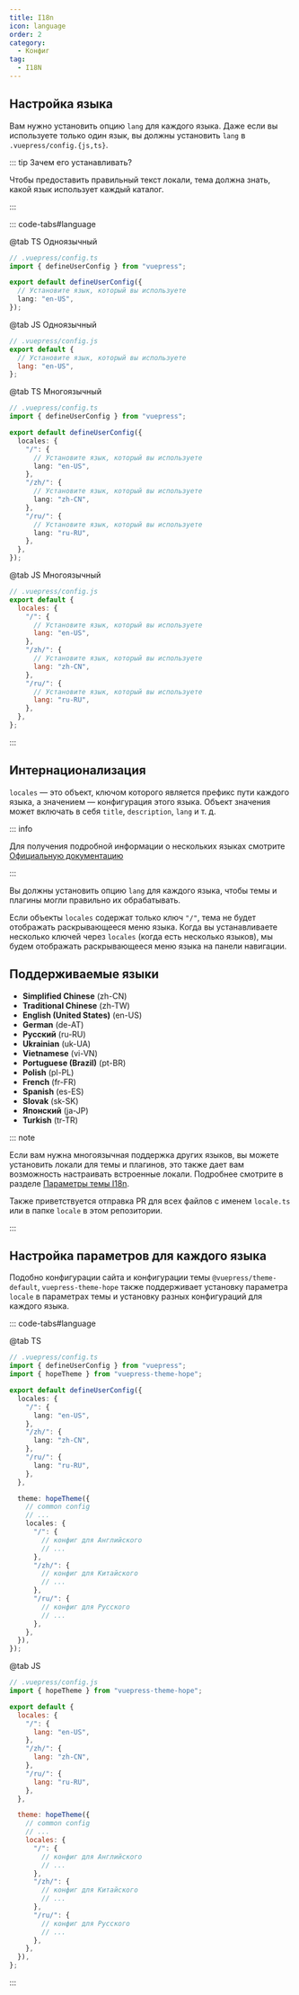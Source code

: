 ```yaml
---
title: I18n
icon: language
order: 2
category:
  - Конфиг
tag:
  - I18N
---
```


## Настройка языка <Badge text="важно" type="danger" />

Вам нужно установить опцию `lang` для каждого языка. Даже если вы используете только один язык, вы должны установить `lang` в `.vuepress/config.{js,ts}`.

::: tip Зачем его устанавливать?

Чтобы предоставить правильный текст локали, тема должна знать, какой язык использует каждый каталог.

:::

::: code-tabs#language

@tab TS Одноязычный

```ts
// .vuepress/config.ts
import { defineUserConfig } from "vuepress";

export default defineUserConfig({
  // Установите язык, который вы используете
  lang: "en-US",
});
```

@tab JS Одноязычный

```js
// .vuepress/config.js
export default {
  // Установите язык, который вы используете
  lang: "en-US",
};
```

@tab TS Многоязычный

```ts
// .vuepress/config.ts
import { defineUserConfig } from "vuepress";

export default defineUserConfig({
  locales: {
    "/": {
      // Установите язык, который вы используете
      lang: "en-US",
    },
    "/zh/": {
      // Установите язык, который вы используете
      lang: "zh-CN",
    },
    "/ru/": {
      // Установите язык, который вы используете
      lang: "ru-RU",
    },
  },
});
```

@tab JS Многоязычный

```js
// .vuepress/config.js
export default {
  locales: {
    "/": {
      // Установите язык, который вы используете
      lang: "en-US",
    },
    "/zh/": {
      // Установите язык, который вы используете
      lang: "zh-CN",
    },
    "/ru/": {
      // Установите язык, который вы используете
      lang: "ru-RU",
    },
  },
};
```

:::

## Интернационализация

`locales` — это объект, ключом которого является префикс пути каждого языка, а значением — конфигурация этого языка. Объект значения может включать в себя `title`, `description`, `lang` и т. д.

::: info

Для получения подробной информации о нескольких языках смотрите [Официальную документацию](https://v2.vuepress.vuejs.org/guide/i18n.html)

:::

Вы должны установить опцию `lang` для каждого языка, чтобы темы и плагины могли правильно их обрабатывать.

Если объекты `locales` содержат только ключ `"/"`, тема не будет отображать раскрывающееся меню языка. Когда вы устанавливаете несколько ключей через `locales` (когда есть несколько языков), мы будем отображать раскрывающееся меню языка на панели навигации.

## Поддерживаемые языки

- **Simplified Chinese** (zh-CN)
- **Traditional Chinese** (zh-TW)
- **English (United States)** (en-US)
- **German** (de-AT)
- **Русский** (ru-RU)
- **Ukrainian** (uk-UA)
- **Vietnamese** (vi-VN)
- **Portuguese (Brazil)** (pt-BR)
- **Polish** (pl-PL)
- **French** (fr-FR)
- **Spanish** (es-ES)
- **Slovak** (sk-SK)
- **Японский** (ja-JP)
- **Turkish** (tr-TR)

::: note

Если вам нужна многоязычная поддержка других языков, вы можете установить локали для темы и плагинов, это также дает вам возможность настраивать встроенные локали. Подробнее смотрите в разделе [Параметры темы I18n](./theme/i18n.md).

Также приветствуется отправка PR для всех файлов с именем `locale.ts` или в папке `locale` в этом репозитории.

:::

## Настройка параметров для каждого языка

Подобно конфигурации сайта и конфигурации темы `@vuepress/theme-default`, `vuepress-theme-hope` также поддерживает установку параметра `locale` в параметрах темы и установку разных конфигураций для каждого языка.

::: code-tabs#language

@tab TS

```ts
// .vuepress/config.ts
import { defineUserConfig } from "vuepress";
import { hopeTheme } from "vuepress-theme-hope";

export default defineUserConfig({
  locales: {
    "/": {
      lang: "en-US",
    },
    "/zh/": {
      lang: "zh-CN",
    },
    "/ru/": {
      lang: "ru-RU",
    },
  },

  theme: hopeTheme({
    // common config
    // ...
    locales: {
      "/": {
        // конфиг для Английского
        // ...
      },
      "/zh/": {
        // конфиг для Китайского
        // ...
      },
      "/ru/": {
        // конфиг для Русского
        // ...
      },
    },
  }),
});
```

@tab JS

```js
// .vuepress/config.js
import { hopeTheme } from "vuepress-theme-hope";

export default {
  locales: {
    "/": {
      lang: "en-US",
    },
    "/zh/": {
      lang: "zh-CN",
    },
    "/ru/": {
      lang: "ru-RU",
    },
  },

  theme: hopeTheme({
    // common config
    // ...
    locales: {
      "/": {
        // конфиг для Английского
        // ...
      },
      "/zh/": {
        // конфиг для Китайского
        // ...
      },
      "/ru/": {
        // конфиг для Русского
        // ...
      },
    },
  }),
};
```

:::
